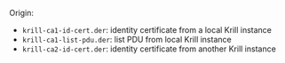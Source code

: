 Origin:
  * `krill-ca1-id-cert.der`: identity certificate from a local Krill instance
  * `krill-ca1-list-pdu.der`: list PDU from local Krill instance
  * `krill-ca2-id-cert.der`: identity certificate from another Krill instance
